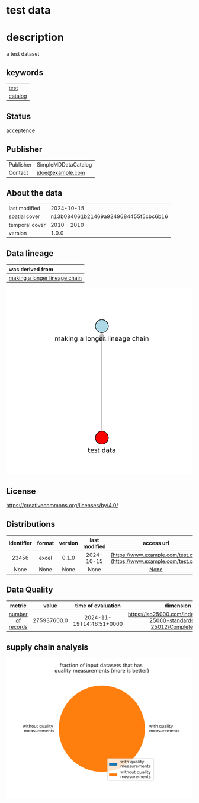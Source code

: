 
test data
=========

# description
  
a test dataset
## keywords

||
| :--- |
|[test](iu34jkAWD.md)|
|[catalog](sdfjlhgfvrkhlsfd.md)|

## Status


acceptence
## Publisher

|||
| :--- | :--- |
|Publisher|SimpleMDDataCatalog|
|Contact|jdoe@example.com|

## About the data

|||
| :--- | :--- |
|last modified|2024-10-15|
|spatial cover|n13b084061b21469a9249684455f5cbc6b16|
|temporal cover|2010 - 2010|
|version|1.0.0|

## Data lineage

|was derived from|
| :--- |
|[making a longer lineage chain](vgsgr.md)|
  
![Lineage overview](figures/12345_lineage.svg)
## License


https://creativecommons.org/licenses/by/4.0/
## Distributions

|identifier|format|version|last modified|access url|
| :---: | :---: | :---: | :---: | :---: |
|23456|excel|0.1.0|2024-10-15|[https://www.example.com/test.xslx](https://www.example.com/test.xslx)|
|None|None|None|None|[None](None)|

## Data Quality

|metric|value|time of evaluation|dimension|
| :---: | :---: | :---: | :---: |
|[number of records](mwqd83k93k.md)|275937600.0|2024-11-19T14:46:51+0000|https://iso25000.com/index.php/en/iso-25000-standards/iso-25012/Completeness|

## supply chain analysis
  
![supply chain analysis](figures/12345_supply_chain.svg)